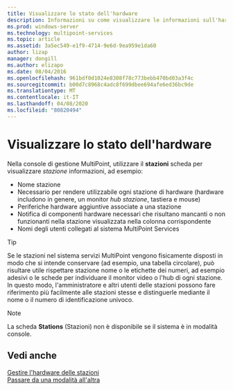 ```yaml
---
title: Visualizzare lo stato dell'hardware
description: Informazioni su come visualizzare le informazioni sull'hardware in MultiPoint Services
ms.prod: windows-server
ms.technology: multipoint-services
ms.topic: article
ms.assetid: 3a5ec549-e1f9-4714-9e6d-9ea959e1da60
author: lizap
manager: dongill
ms.author: elizapo
ms.date: 08/04/2016
ms.openlocfilehash: 961bdf0d1024e8308f78c773bebb470bd03a3f4c
ms.sourcegitcommit: b00d7c8968c4adc8f699dbee694afe6ed36bc9de
ms.translationtype: MT
ms.contentlocale: it-IT
ms.lasthandoff: 04/08/2020
ms.locfileid: "80820494"
---
```

# <a name="view-hardware-status"></a>Visualizzare lo stato dell'hardware
Nella console di gestione MultiPoint, utilizzare il **stazioni** scheda per visualizzare *stazione* informazioni, ad esempio:  
  
-   Nome stazione  
-   Necessario per rendere utilizzabile ogni stazione di hardware (hardware includono in genere, un monitor *hub stazione*, tastiera e mouse) 
-   Periferiche hardware aggiuntive associate a una stazione  
-   Notifica di componenti hardware necessari che risultano mancanti o non funzionanti nella stazione visualizzata nella colonna corrispondente  
-   Nomi degli utenti collegati al sistema MultiPoint Services  
  
> [!TIP]  
> Se le stazioni nel sistema servizi MultiPoint vengono fisicamente disposti in modo che si intende conservare (ad esempio, una tabella circolare), può risultare utile rispettare stazione nome o le etichette dei numeri, ad esempio adesivi o le schede per individuare il monitor video o l'hub di ogni stazione. In questo modo, l'amministratore e altri utenti delle stazioni possono fare riferimento più facilmente alle stazioni stesse e distinguerle mediante il nome o il numero di identificazione univoco.  
  
> [!NOTE]  
> La scheda **Stations** (Stazioni) non è disponibile se il sistema è in modalità console.  
  
## <a name="see-also"></a>Vedi anche  
[Gestire l'hardware delle stazioni](Manage-Station-Hardware.md)  
[Passare da una modalità all'altra](Switch-Between-Modes.md)